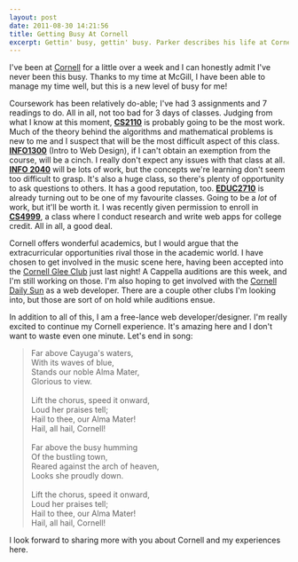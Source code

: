 ```yaml
---
layout: post
date: 2011-08-30 14:21:56
title: Getting Busy At Cornell
excerpt: Gettin' busy, gettin' busy. Parker describes his life at Cornell U thus far.
---
```


I've been at [Cornell][cornell] for a little over a week and I can honestly admit I've never been this busy. Thanks to my time at McGill, I have been able to manage my time well, but this is a new level of busy for me!

Coursework has been relatively do-able; I've had 3 assignments and 7 readings to do. All in all, not too bad for 3 days of classes. Judging from what I know at this moment, [**CS2110**][cs2110] is probably going to be the most work. Much of the theory behind the algorithms and mathematical problems is new to me and I suspect that will be the most difficult aspect of this class. [**INFO1300**][info1300] (Intro to Web Design), if I can't obtain an exemption from the course, will be a cinch. I really don't expect any issues with that class at all. [**INFO 2040**][info2040] will be lots of work, but the concepts we're learning don't seem too difficult to grasp. It's also a huge class, so there's plenty of opportunity to ask questions to others. It has a good reputation, too. [**EDUC2710**][educ2710] is already turning out to be one of my favourite classes. Going to be a _lot_ of work, but it'll be worth it. I was recently given permission to enroll in [**CS4999**][cs4999], a class where I conduct research and write web apps for college credit. All in all, a good deal.

Cornell offers wonderful academics, but I would argue that the extracurricular opportunities rival those in the academic world. I have chosen to get involved in the music scene here, having been accepted into the [Cornell Glee Club][gleeclub] just last night! A Cappella auditions are this week, and I'm still working on those. I'm also hoping to get involved with the [Cornell Daily Sun][cornellsun] as a web developer. There are a couple other clubs I'm looking into, but those are sort of on hold while auditions ensue.

In addition to all of this, I am a free-lance web developer/designer. I'm really excited to continue my Cornell experience. It's amazing here and I don't want to waste even one minute. Let's end in song:

>	Far above Cayuga's waters,<br />
>	With its waves of blue,<br />
>	Stands our noble Alma Mater,<br />
>	Glorious to view.<br />
>	<br />
>	Lift the chorus, speed it onward,<br />
>	Loud her praises tell;<br />
>	Hail to thee, our Alma Mater!<br />
>	Hail, all hail, Cornell!<br />
>	<br />
>	Far above the busy humming<br />
>	Of the bustling town,<br />
>	Reared against the arch of heaven,<br />
>	Looks she proudly down.<br />
>	<br />
>	Lift the chorus, speed it onward,<br />
>	Loud her praises tell;<br />
>	Hail to thee, our Alma Mater!<br />
>	Hail, all hail, Cornell!
	
I look forward to sharing more with you about Cornell and my experiences here.

[cornell]: http://www.cornell.edu/
[cs2110]: http://courses.cornell.edu/preview_course.php?catoid=12&coid=90911
[info1300]: http://www.infosci.cornell.edu/ugrad/CalsMajor.htm
[info2040]: http://courses.cornell.edu/preview_course.php?catoid=12&coid=93470
[educ2710]: http://courses.cornell.edu/preview_course.php?catoid=12&coid=91639
[cs4999]: http://courses.cornell.edu/preview_course.php?catoid=12&coid=90949&print
[gleeclub]: http://www.gleeclub.com/
[cornellsun]: http://www.cornellsun.com/
